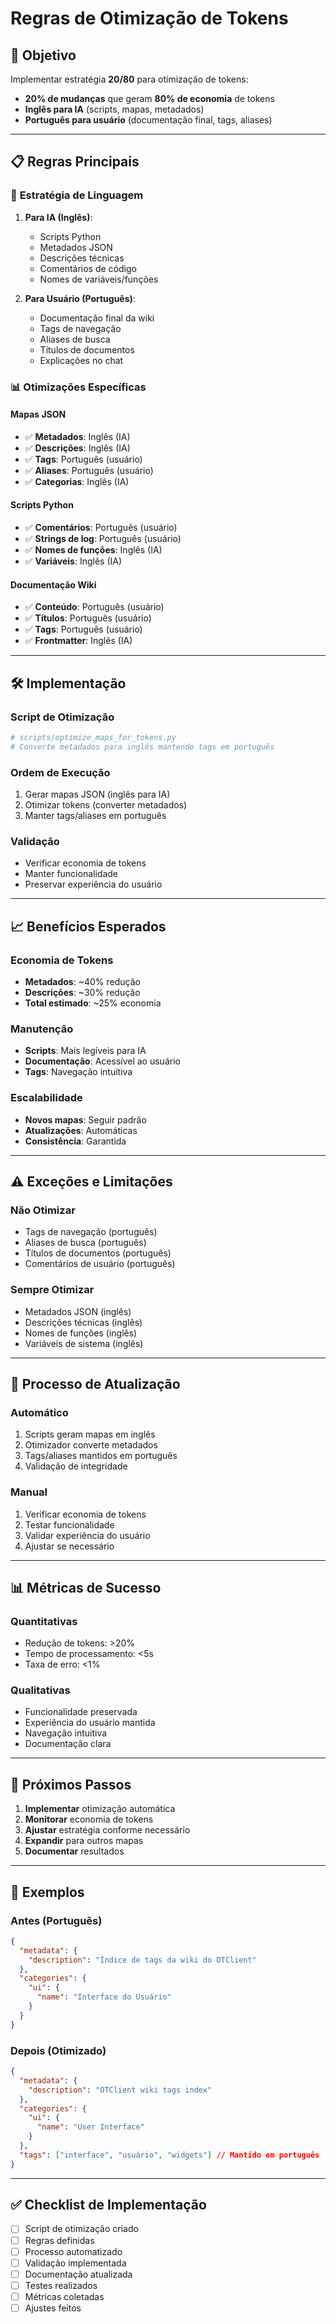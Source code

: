 # Regras de Otimização de Tokens

## 🎯 **Objetivo**

Implementar estratégia **20/80** para otimização de tokens:
- **20% de mudanças** que geram **80% de economia** de tokens
- **Inglês para IA** (scripts, mapas, metadados)
- **Português para usuário** (documentação final, tags, aliases)

---

## 📋 **Regras Principais**

### 🔄 **Estratégia de Linguagem**

1. **Para IA (Inglês)**:
   - Scripts Python
   - Metadados JSON
   - Descrições técnicas
   - Comentários de código
   - Nomes de variáveis/funções

2. **Para Usuário (Português)**:
   - Documentação final da wiki
   - Tags de navegação
   - Aliases de busca
   - Títulos de documentos
   - Explicações no chat

### 📊 **Otimizações Específicas**

#### **Mapas JSON**
- ✅ **Metadados**: Inglês (IA)
- ✅ **Descrições**: Inglês (IA)
- ✅ **Tags**: Português (usuário)
- ✅ **Aliases**: Português (usuário)
- ✅ **Categorias**: Inglês (IA)

#### **Scripts Python**
- ✅ **Comentários**: Português (usuário)
- ✅ **Strings de log**: Português (usuário)
- ✅ **Nomes de funções**: Inglês (IA)
- ✅ **Variáveis**: Inglês (IA)

#### **Documentação Wiki**
- ✅ **Conteúdo**: Português (usuário)
- ✅ **Títulos**: Português (usuário)
- ✅ **Tags**: Português (usuário)
- ✅ **Frontmatter**: Inglês (IA)

---

## 🛠️ **Implementação**

### **Script de Otimização**
```python
# scripts/optimize_maps_for_tokens.py
# Converte metadados para inglês mantendo tags em português
```

### **Ordem de Execução**
1. Gerar mapas JSON (inglês para IA)
2. Otimizar tokens (converter metadados)
3. Manter tags/aliases em português

### **Validação**
- Verificar economia de tokens
- Manter funcionalidade
- Preservar experiência do usuário

---

## 📈 **Benefícios Esperados**

### **Economia de Tokens**
- **Metadados**: ~40% redução
- **Descrições**: ~30% redução
- **Total estimado**: ~25% economia

### **Manutenção**
- **Scripts**: Mais legíveis para IA
- **Documentação**: Acessível ao usuário
- **Tags**: Navegação intuitiva

### **Escalabilidade**
- **Novos mapas**: Seguir padrão
- **Atualizações**: Automáticas
- **Consistência**: Garantida

---

## ⚠️ **Exceções e Limitações**

### **Não Otimizar**
- Tags de navegação (português)
- Aliases de busca (português)
- Títulos de documentos (português)
- Comentários de usuário (português)

### **Sempre Otimizar**
- Metadados JSON (inglês)
- Descrições técnicas (inglês)
- Nomes de funções (inglês)
- Variáveis de sistema (inglês)

---

## 🔄 **Processo de Atualização**

### **Automático**
1. Scripts geram mapas em inglês
2. Otimizador converte metadados
3. Tags/aliases mantidos em português
4. Validação de integridade

### **Manual**
1. Verificar economia de tokens
2. Testar funcionalidade
3. Validar experiência do usuário
4. Ajustar se necessário

---

## 📊 **Métricas de Sucesso**

### **Quantitativas**
- Redução de tokens: >20%
- Tempo de processamento: <5s
- Taxa de erro: <1%

### **Qualitativas**
- Funcionalidade preservada
- Experiência do usuário mantida
- Navegação intuitiva
- Documentação clara

---

## 🎯 **Próximos Passos**

1. **Implementar** otimização automática
2. **Monitorar** economia de tokens
3. **Ajustar** estratégia conforme necessário
4. **Expandir** para outros mapas
5. **Documentar** resultados

---

## 📝 **Exemplos**

### **Antes (Português)**
```json
{
  "metadata": {
    "description": "Índice de tags da wiki do OTClient"
  },
  "categories": {
    "ui": {
      "name": "Interface do Usuário"
    }
  }
}
```

### **Depois (Otimizado)**
```json
{
  "metadata": {
    "description": "OTClient wiki tags index"
  },
  "categories": {
    "ui": {
      "name": "User Interface"
    }
  },
  "tags": ["interface", "usuário", "widgets"] // Mantido em português
}
```

---

## ✅ **Checklist de Implementação**

- [ ] Script de otimização criado
- [ ] Regras definidas
- [ ] Processo automatizado
- [ ] Validação implementada
- [ ] Documentação atualizada
- [ ] Testes realizados
- [ ] Métricas coletadas
- [ ] Ajustes feitos 